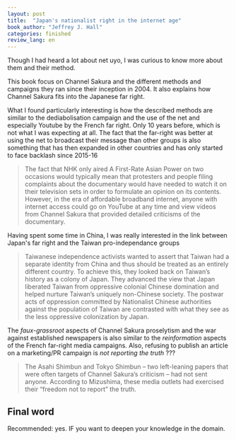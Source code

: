 ```yaml
---
layout: post
title:  "Japan's nationalist right in the internet age"
book_author: "Jeffrey J. Hall"
categories: finished
review_lang: en
---
```


Though I had heard a lot about net uyo, I was curious to know more about them and their method.

This book focus on Channel Sakura and the different methods and campaigns they ran since their inception in 2004. It also explains how Channel Sakura fits into the Japanese far right.

What I found particularly interesting is how the described methods are similar to the dediabolisation campaign and the use of the net and especially Youtube by the French far right. Only 10 years before, which is not what I was expecting at all. The fact that the far-right was better at using the net to broadcast their message than other groups is also something that has then expanded in other countries and has only started to face backlash since 2015-16

> The fact that NHK only aired A First-Rate Asian Power on two occasions would typically mean that protesters and people filing complaints about the documentary would have needed to watch it on their television sets in order to formulate an opinion on its contents. However, in the era of affordable broadband internet, anyone with internet access could go on YouTube at any time and view videos from Channel Sakura that provided detailed criticisms of the documentary.

Having spent some time in China, I was really interested in the link between Japan's far right and the Taiwan pro-independance groups

> Taiwanese independence activists wanted to assert that Taiwan had a separate identity from China and thus should be treated as an entirely different country. To achieve this, they looked back on Taiwan’s history as a colony of Japan. They advanced the view that Japan liberated Taiwan from oppressive colonial Chinese domination and helped nurture Taiwan’s uniquely non-Chinese society. The postwar acts of oppression committed by Nationalist Chinese authorities against the population of Taiwan are contrasted with what they see as the less oppressive colonization by Japan.

The *faux-grassroot* aspects of Channel Sakura proselytism and the war against established newspapers is also similar to the *reinformation* aspects of the French far-right media campaigns. Also, refusing to publish an article on a marketing/PR campaign is *not reporting the truth* ??? 

> The Asahi Shimbun and Tokyo Shimbun – two left-leaning papers that were often targets of Channel Sakura’s criticism – had not sent anyone. According to Mizushima, these media outlets had exercised their “freedom not to report” the truth.


## Final word

Recommended: yes. IF you want to deepen your knowledge in the domain.
